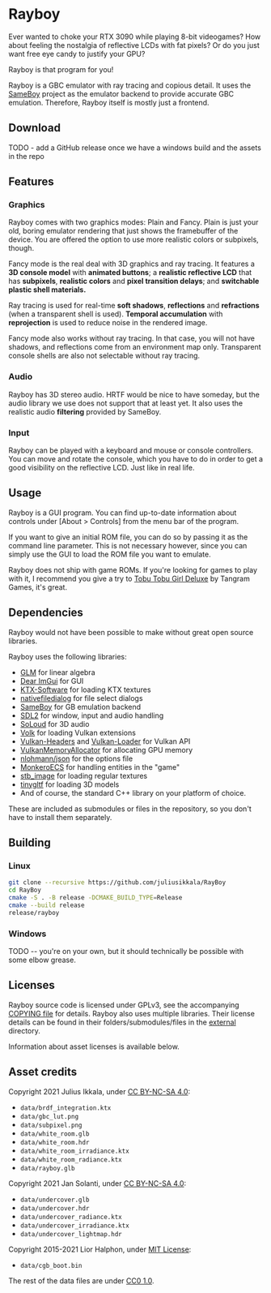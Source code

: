 Rayboy
======

Ever wanted to choke your RTX 3090 while playing 8-bit videogames?
How about feeling the nostalgia of reflective LCDs with fat pixels?
Or do you just want free eye candy to justify your GPU?

Rayboy is that program for you!

Rayboy is a GBC emulator with ray tracing and copious detail. It uses the
[SameBoy](https://github.com/LIJI32/SameBoy) project as the emulator backend to
provide accurate GBC emulation. Therefore, Rayboy itself is mostly just a
frontend.

## Download

TODO - add a GitHub release once we have a windows build and the assets in the
repo

## Features

### Graphics

Rayboy comes with two graphics modes: Plain and Fancy. Plain is just your old,
boring emulator rendering that just shows the framebuffer of the device. You
are offered the option to use more realistic colors or subpixels, though.

Fancy mode is the real deal with 3D graphics and ray tracing. It features a
**3D console model** with **animated buttons**; a **realistic reflective LCD**
that has **subpixels**, **realistic colors** and **pixel transition delays**;
and **switchable plastic shell materials.**

Ray tracing is used for real-time **soft shadows**, **reflections** and
**refractions** (when a transparent shell is used). **Temporal accumulation**
with **reprojection** is used to reduce noise in the rendered image.

Fancy mode also works without ray tracing. In that case, you will not have
shadows, and reflections come from an environment map only. Transparent console
shells are also not selectable without ray tracing.

### Audio

Rayboy has 3D stereo audio. HRTF would be nice to have someday, but the audio
library we use does not support that at least yet. It also uses the realistic
audio **filtering** provided by SameBoy.

### Input

Rayboy can be played with a keyboard and mouse or console controllers. You can
move and rotate the console, which you have to do in order to get a good
visibility on the reflective LCD. Just like in real life.

## Usage

Rayboy is a GUI program. You can find up-to-date information about controls
under [About > Controls] from the menu bar of the program.

If you want to give an initial ROM file, you can do so by passing it as the
command line parameter. This is not necessary however, since you can simply use
the GUI to load the ROM file you want to emulate.

Rayboy does not ship with game ROMs. If you're looking for games to play with it,
I recommend you give a try to [Tobu Tobu Girl Deluxe](https://tangramgames.dk/tobutobugirldx/)
by Tangram Games, it's great.

## Dependencies

Rayboy would not have been possible to make without great open source libraries.

Rayboy uses the following libraries:
- [GLM](https://github.com/g-truc/glm) for linear algebra
- [Dear ImGui](https://github.com/ocornut/imgui) for GUI
- [KTX-Software](https://github.com/KhronosGroup/KTX-Software) for loading KTX textures
- [nativefiledialog](https://github.com/mlabbe/nativefiledialog) for file select dialogs
- [SameBoy](https://github.com/LIJI32/SameBoy) for GB emulation backend
- [SDL2](https://github.com/libsdl-org/SDL) for window, input and audio handling
- [SoLoud](https://github.com/jarikomppa/soloud) for 3D audio
- [Volk](https://github.com/zeux/volk) for loading Vulkan extensions
- [Vulkan-Headers](https://github.com/KhronosGroup/Vulkan-Headers) and
  [Vulkan-Loader](https://github.com/KhronosGroup/Vulkan-Loader) for Vulkan API
- [VulkanMemoryAllocator](https://github.com/GPUOpen-LibrariesAndSDKs/VulkanMemoryAllocator) for allocating GPU memory
- [nlohmann/json](https://github.com/nlohmann/json) for the options file
- [MonkeroECS](https://github.com/juliusikkala/MonkeroECS) for handling entities in the "game"
- [stb\_image](https://github.com/nothings/stb) for loading regular textures
- [tinygltf](https://github.com/syoyo/tinygltf) for loading 3D models
- And of course, the standard C++ library on your platform of choice.

These are included as submodules or files in the repository, so you don't have
to install them separately.

## Building

### Linux

```bash
git clone --recursive https://github.com/juliusikkala/RayBoy
cd RayBoy
cmake -S . -B release -DCMAKE_BUILD_TYPE=Release
cmake --build release
release/rayboy
```

### Windows

TODO -- you're on your own, but it should technically be possible with some
elbow grease.

## Licenses

Rayboy source code is licensed under GPLv3, see the accompanying [COPYING
file](COPYING) for details. Rayboy also uses multiple libraries. Their license
details can be found in their folders/submodules/files in the
[external](external) directory.

Information about asset licenses is available below.

## Asset credits

Copyright 2021 Julius Ikkala, under [CC BY-NC-SA 4.0](https://creativecommons.org/licenses/by-nc-sa/4.0/):
* `data/brdf_integration.ktx`
* `data/gbc_lut.png`
* `data/subpixel.png`
* `data/white_room.glb`
* `data/white_room.hdr`
* `data/white_room_irradiance.ktx`
* `data/white_room_radiance.ktx`
* `data/rayboy.glb`

Copyright 2021 Jan Solanti, under [CC BY-NC-SA 4.0](https://creativecommons.org/licenses/by-nc-sa/4.0/):
* `data/undercover.glb`
* `data/undercover.hdr`
* `data/undercover_radiance.ktx`
* `data/undercover_irradiance.ktx`
* `data/undercover_lightmap.hdr`

Copyright 2015-2021 Lior Halphon, under [MIT License](data/LICENSE_cgb_boot_bin):
* `data/cgb_boot.bin`

The rest of the data files are under [CC0 1.0](https://creativecommons.org/publicdomain/zero/1.0/deed.fi).
